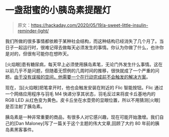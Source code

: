 # 一盏甜蜜的小胰岛素提醒灯

> 原文：<https://hackaday.com/2020/05/19/a-sweet-little-insulin-reminder-light/>

我们所做的很多事情都依赖于某种社会结构，而这种结构已经消失了几个月了。当日子一起运行时，很难记得去做每天必须发生的事情。你认为你做了什么，也许你是对的，但很有可能你在想昨天。

[火焰眼]患有糖尿病，每天早上必须使用胰岛素笔，无论门外发生什么事情。这在以前几乎不是问题，但随着无惯例的几周时间的推移，很快就成了一个严重的问题。[由于没有误报的空间，他需要一个在行动完成前不会触发的解决方案](https://flameeyes.blog/2020/05/11/insulin-routine-lockdown-and-electronics/)。

现在，当[火焰眼]把笔拿开时，他也会触发安装在附近的 Flic 智能按钮。Flic 通过一个网络应用程序与羽毛 M4 快递分享其状态，羽毛反过来将皮卡丘基地内的 RGB LED 从红色变为黄色。皮卡丘坐在水壶旁的显眼位置，所以不用猜测[火眼]是否注射了胰岛素。

胰岛素是一种非常重要的商品，有很多人对它感兴趣，现在可能开始激增。我们自己的[Dan Maloney]写了一篇关于这个主题的伟大文章,回顾了大约 80 年前的胰岛素黑客事件。